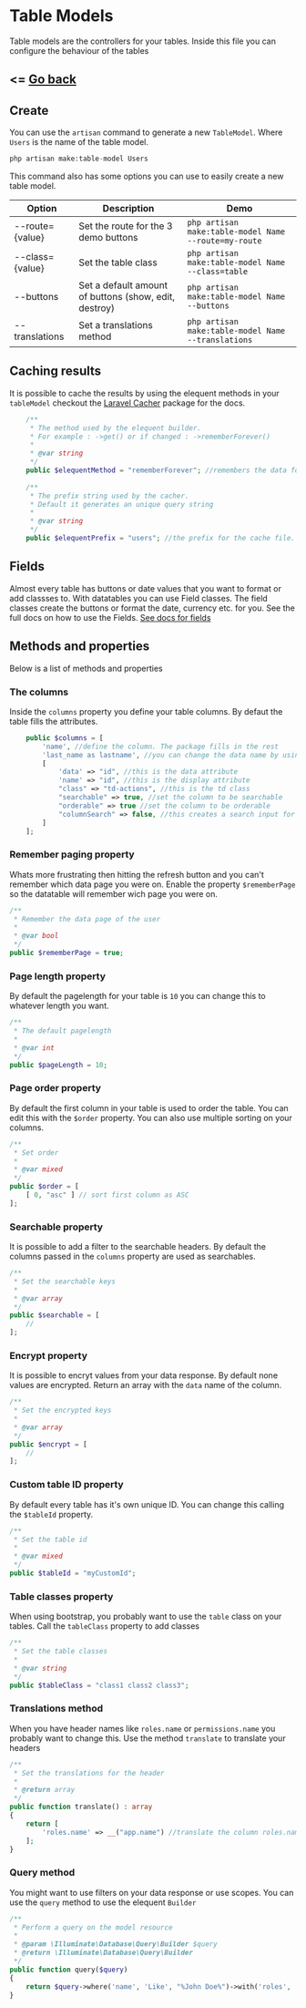 # Table Models
Table models are the controllers for your tables. Inside this file you can configure the behaviour of the tables

<= [Go back](https://singlequote.github.io/Laravel-datatables/)
-------------------------------------------------------------------

## Create
You can use the `artisan` command to generate a new `TableModel`. Where `Users` is the name of the table model.
```php
php artisan make:table-model Users
```

This command also has some options you can use to easily create a new table model.

| Option | Description | Demo |
| ------------- | ------------- | ------------- |
| --route={value} | Set the route for the 3 demo buttons | `php artisan make:table-model Name --route=my-route` |
| --class={value} | Set the table class | `php artisan make:table-model Name --class=table` |
| --buttons | Set a default amount of buttons (show, edit, destroy) | `php artisan make:table-model Name --buttons` |
| --translations | Set a translations method | `php artisan make:table-model Name --translations` | 


## Caching results
It is possible to cache the results by using the elequent methods in your `tableModel` checkout the [Laravel Cacher](https://github.com/singlequote/laravel-cacher) package for the docs.

```php
    /**
     * The method used by the elequent builder.
     * For example : ->get() or if changed : ->rememberForever()
     *
     * @var string
     */
    public $elequentMethod = "rememberForever"; //remembers the data forever
    
    /**
     * The prefix string used by the cacher.
     * Default it generates an unique query string
     *
     * @var string
     */
    public $elequentPrefix = "users"; //the prefix for the cache file. remove or leave empty for unique generated string
```

## Fields
Almost every table has buttons or date values that you want to format or add classses to. With datatables you can use Field classes. The field classes create the buttons or format the date, currency etc. for you. See the full docs on how to use the Fields. [See docs for fields](https://singlequote.github.io/Laravel-datatables/fields)

## Methods and properties
Below is a list of methods and properties

### The columns
Inside the `columns` property you define your table columns. By defaut the table fills the attributes.
```php
    public $columns = [
        'name', //define the column. The package fills in the rest
        'last_name as lastname', //you can change the data name by using `as`
        [
            'data' => "id", //this is the data attribute
            'name' => "id", //this is the display attribute
            "class" => "td-actions", //this is the td class
            "searchable" => true, //set the column to be searchable
            "orderable" => true //set the column to be orderable
            "columnSearch" => false, //this creates a search input for the column
        ]
    ];
```

### Remember paging property
Whats more frustrating then hitting the refresh button and you can't remember which data page you were on. Enable the property `$rememberPage` so the datatable will remember wich page you were on.
```php
/**
 * Remember the data page of the user
 *
 * @var bool
 */
public $rememberPage = true;
```

### Page length property
By default the pagelength for your table is `10` you can change this to whatever length you want.
```php
/**
 * The default pagelength
 *
 * @var int
 */
public $pageLength = 10;
```

### Page order property
By default the first column in your table is used to order the table. You can edit this with the `$order` property. You can also use multiple sorting on your columns. 
```php
/**
 * Set order
 *
 * @var mixed
 */
public $order = [
    [ 0, "asc" ] // sort first column as ASC
];
```

### Searchable property
It is possible to add a filter to the searchable headers. By default the columns passed in the `columns` property are used as searchables. 
```php
/**
 * Set the searchable keys
 *
 * @var array
 */
public $searchable = [
    //
];
```

### Encrypt property
It is possible to encryt values from your data response. By default none values are encrypted. Return an array with the `data` name of the column.
```php
/**
 * Set the encrypted keys
 *
 * @var array
 */
public $encrypt = [
    //
];
```

### Custom table ID property
By default every table has it's own unique ID. You can change this calling the `$tableId` property.
```php
/**
 * Set the table id
 *
 * @var mixed
 */
public $tableId = "myCustomId";
```

### Table classes property
When using bootstrap, you probably want to use the `table` class on your tables. Call the `tableClass` property to add classes
```php
/**
 * Set the table classes
 *
 * @var string
 */
public $tableClass = "class1 class2 class3";
```

### Translations method
When you have header names like `roles.name` or `permissions.name` you probably want to change this. Use the method `translate` to translate your headers
```php
/**
 * Set the translations for the header
 *
 * @return array
 */
public function translate() : array
{
    return [
        'roles.name' => __("app.name") //translate the column roles.name to name
    ];
}
```

### Query method
You might want to use filters on your data response or use scopes. You can use the `query` method to use the elequent `Builder`
```php
/**
 * Perform a query on the model resource
 *
 * @param \Illuminate\Database\Query\Builder $query
 * @return \Illuminate\Database\Query\Builder
 */
public function query($query)
{
    return $query->where('name', 'Like', "%John Doe%")->with('roles', 'permissions');
}
```
